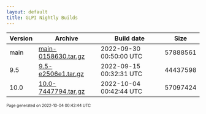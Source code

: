 ```yaml
---
layout: default
title: GLPI Nightly Builds
---
```


Version|Archive|Build date|Size
---|---|---|---
main|[main-0158630.tar.gz](main-0158630.tar.gz)|2022-09-30 00:50:00 UTC|57888561
9.5|[9.5-e2506e1.tar.gz](9.5-e2506e1.tar.gz)|2022-09-15 00:32:31 UTC|44437598
10.0|[10.0-7447794.tar.gz](10.0-7447794.tar.gz)|2022-10-04 00:42:44 UTC|57097424

<font size="1">Page generated on 2022-10-04 00:42:44 UTC</font>
